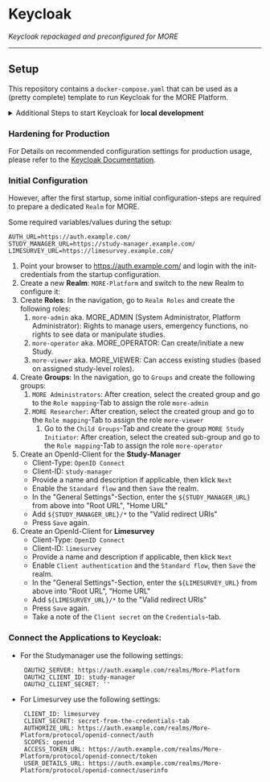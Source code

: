 # Keycloak

_Keycloak repackaged and preconfigured for MORE_

----

## Setup

This repository contains a `docker-compose.yaml` that can be used as a (pretty complete) template to run Keycloak for
the MORE Platform.

<details>
<summary>Additional Steps to start Keycloak for <strong>local development</strong></summary>
To start Keycloak for (local) development, you can deactivate some security settings to avoid problems with 
e.g. the SSL configuration:

```shell
docker run --name=keycloak \
  -p 8099:8080 \
  -e KEYCLOAK_ADMIN=admin \
  -e KEYCLOAK_ADMIN_PASSWORD=admin \
  -e KC_HOSTNAME=localhost \
  -e KC_HOSTNAME_PORT=8099 \
  ghcr.io/more-platform/auth-keycloak:latest start-dev
```
After this, Keycloak will be available under http://localhost:8099/. You can login to the `Master`-realm using the
provided admin-credentials (admin/admin).

**Note:** Do not forget to add `http://localhost:8080/*` and `http://localhost:3000/*` to the "Valid redirect URIs"
when configuring the realm for MORE!

</details>

### Hardening for Production
For Details on recommended configuration settings for production usage, please refer to the 
[Keycloak Documentation](https://www.keycloak.org/server/configuration-production). 

### Initial Configuration
However, after the first startup, some initial configuration-steps are required to prepare a dedicated `Realm` for MORE.

Some required variables/values during the setup:
```dotenv
AUTH_URL=https://auth.example.com/
STUDY_MANAGER_URL=https://study-manager.example.com/
LIMESURVEY_URL=https://limesurvey.example.com/
```
1. Point your browser to https://auth.example.com/ and login with the init-credentials from the startup configuration.
2. Create a new **Realm**: `MORE-Platform` and switch to the new Realm to configure it:
3. Create **Roles**: In the navigation, go to `Realm Roles` and create the following roles:
   1. `more-admin` aka. MORE_ADMIN (System Administrator, Platform Administrator): Rights to manage users, emergency functions, no rights to see data or manipulate studies.
   2. `more-operator` aka. MORE_OPERATOR: Can create/initiate a new Study.
   3. `more-viewer` aka. MORE_VIEWER: Can access existing studies (based on assigned study-level roles).
4. Create **Groups**: In the navigation, go to `Groups` and create the following groups:
   1. `MORE Administrators`: After creation, select the created group and go to the `Role mapping`-Tab to assign the role `more-admin`
   2. `MORE Researcher`: After creation, select the created group and go to the `Role mapping`-Tab to assign the role `more-viewer`
      1. Go to the `Child Groups`-Tab and create the group `MORE Study Initiator`: After creation, select the created sub-group and go to the `Role mapping`-Tab to assign the role `more-operator`
5. Create an OpenId-Client for the **Study-Manager**
   * Client-Type: `OpenID Connect`
   * Client-ID: `study-manager`
   * Provide a name and description if applicable, then klick `Next`
   * Enable the `Standard flow` and then `Save` the realm.
   * In the "General Settings"-Section, enter the `${STUDY_MANAGER_URL}` from above into "Root URL", "Home URL"
   * Add `${STUDY_MANAGER_URL}/*` to the "Valid redirect URIs"
   * Press `Save` again.
6. Create an OpenId-Client for **Limesurvey**
    * Client-Type: `OpenID Connect`
    * Client-ID: `limesurvey`
    * Provide a name and description if applicable, then klick `Next`
    * Enable `Client authentication` and the `Standard flow`, then `Save` the realm.
    * In the "General Settings"-Section, enter the `${LIMESURVEY_URL}` from above into "Root URL", "Home URL"
    * Add `${LIMESURVEY_URL}/*` to the "Valid redirect URIs"
    * Press `Save` again.
    * Take a note of the `Client secret` on the `Credentials`-tab.

### Connect the Applications to Keycloak:

* For the Studymanager use the following settings:
  ```dotenv
   OAUTH2_SERVER: https://auth.example.com/realms/More-Platform
   OAUTH2_CLIENT_ID: study-manager
   OAUTH2_CLIENT_SECRET: ''
  ```

* For Limesurvey use the following settings:
  ```dotenv
   CLIENT_ID: limesurvey
   CLIENT_SECRET: secret-from-the-credentials-tab
   AUTHORIZE_URL: https://auth.example.com/realms/More-Platform/protocol/openid-connect/auth
   SCOPES: openid
   ACCESS_TOKEN_URL: https://auth.example.com/realms/More-Platform/protocol/openid-connect/token
   USER_DETAILS_URL: https://auth.example.com/realms/More-Platform/protocol/openid-connect/userinfo
  ```